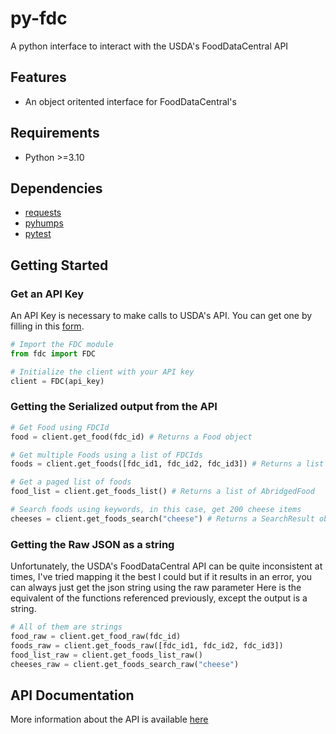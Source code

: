 # py-fdc
A python interface to interact with the USDA's FoodDataCentral API

## Features
- An object oritented interface for FoodDataCentral's 

## Requirements
- Python >=3.10 

## Dependencies
- [requests](https://pypi.org/project/requests/)
- [pyhumps](https://pypi.org/project/pyhumps/)
- [pytest](https://pypi.org/project/pytest/)

## Getting Started

### Get an API Key

An API Key is necessary to make calls to USDA's API. You can get one by filling in this 
[form](https://fdc.nal.usda.gov/api-key-signup.html).

```python
# Import the FDC module
from fdc import FDC

# Initialize the client with your API key
client = FDC(api_key)
```

### Getting the Serialized output from the API

```python
# Get Food using FDCId
food = client.get_food(fdc_id) # Returns a Food object

# Get multiple Foods using a list of FDCIds
foods = client.get_foods([fdc_id1, fdc_id2, fdc_id3]) # Returns a list of Food objects

# Get a paged list of foods
food_list = client.get_foods_list() # Returns a list of AbridgedFood

# Search foods using keywords, in this case, get 200 cheese items
cheeses = client.get_foods_search("cheese") # Returns a SearchResult object
```

### Getting the Raw JSON as a string

Unfortunately, the USDA's FoodDataCentral API can be quite inconsistent at times, I've tried mapping it the best I could but if it
results in an error, you can always just get the json string using the raw parameter
Here is the equivalent of the functions referenced previously, except the output is a string.

```python
# All of them are strings
food_raw = client.get_food_raw(fdc_id)
foods_raw = client.get_foods_raw([fdc_id1, fdc_id2, fdc_id3])
food_list_raw = client.get_foods_list_raw()
cheeses_raw = client.get_foods_search_raw("cheese")
```

## API Documentation
More information about the API is available [here](https://app.swaggerhub.com/apis/fdcnal/food-data_central_api/1.0.1)


